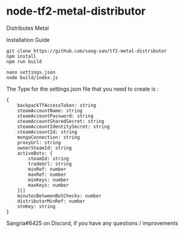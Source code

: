 # node-tf2-metal-distributor
Distributes Metal

Installation Guide
```
git clone https://github.com/sang-san/tf2-metal-distributor
npm install
npm run build 

nano settings.json
node build/index.js
```
The Type for the settings.json file that you need to create is : 
```
{
    backpackTfAccessToken: string
    steamAccountName: string
    steamAccountPassword: string
    steamAccountSharedSecret: string
    steamAccountIdentitySecret: string
    steamAccountId: string
    mongoConnection: string
    proxyUrl: string
    ownerSteamId: string
    activeBots: {
        steamId: string
        tradeUrl: string
        minRef: number
        maxRef: number
        minKeys: number
        maxKeys: number
    }[]
    minutesBetweenBotChecks: number
    distributorMinRef: number
    stnKey: string
}
```

Sangria#6425 on Discord, if you have any questions / improvements 
